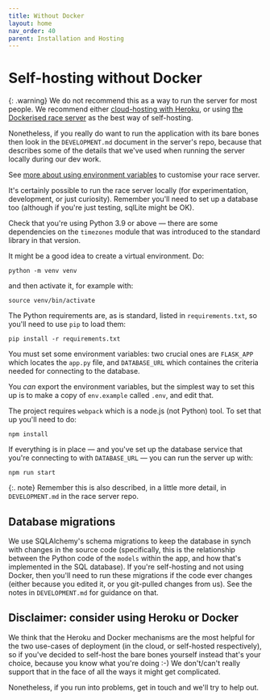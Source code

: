 ```yaml
---
title: Without Docker
layout: home
nav_order: 40
parent: Installation and Hosting
---
```



# Self-hosting without Docker

{: .warning}
We do not recommend this as a way to run the server for most people. We
recommend either [cloud-hosting with Heroku](heroku), or using
[the Dockerised race server](docker) as the best way of self-hosting.

Nonetheless, if you really do want to run the application with its bare bones
then look in the `DEVELOPMENT.md` document in the server's repo, because that
describes some of the details that we've used when running the server locally
during our dev work.

See [more about using environment variables](../customising/env) to customise
your race server.

It's certainly possible to run the race server locally (for experimentation,
development, or just curiosity). Remember you'll need to set up a database too
(although if you're just testing, sqlLite might be OK).

Check that you're using Python 3.9 or above — there are some dependencies on
the `timezones` module that was introduced to the standard library in that
version.

It might be a good idea to create a virtual environment. Do:

    python -m venv venv

and then activate it, for example with:

    source venv/bin/activate

The Python requirements are, as is standard, listed in `requirements.txt`, so
you'll need to use `pip` to load them:

    pip install -r requirements.txt

You must set some environment variables: two crucial ones are `FLASK_APP`
which locates the `app.py` file, and `DATABASE_URL` which containes the
criteria needed for connecting to the database.

You _can_ export the environment variables, but the simplest way to set this
up is to make a copy of `env.example` called `.env`, and edit that.

The project requires `webpack` which is a node.js (not Python) tool. To set
that up you'll need to do:

    npm install

If everything is in place — and you've set up the database service that you're
connecting to with `DATABASE_URL` — you can run the server up with:

    npm run start

{:. note}
Remember this is also described, in a little more detail, in `DEVELOPMENT.md`
in the race server repo.

## Database migrations

We use SQLAlchemy's schema migrations to keep the database in synch with
changes in the source code (specifically, this is the relationship between
the Python code of the `models` within the app, and how that's implemented
in the SQL database). If you're self-hosting and not using Docker, then you'll
need to run these migrations if the code ever changes (either because you
edited it, or you git-pulled changes from us). See the notes in `DEVELOPMENT.md`
for guidance on that.

## Disclaimer: consider using Heroku or Docker

We think that the Heroku and Docker mechanisms are the most helpful for the two
use-cases of deployment (in the cloud, or self-hosted respectively), so if
you've decided to self-host the bare bones yourself instead that's your choice,
because you know what you're doing :-) We don't/can't really support that in
the face of all the ways it might get complicated.

Nonetheless, if you run into problems, get in touch and we'll try to help out.





